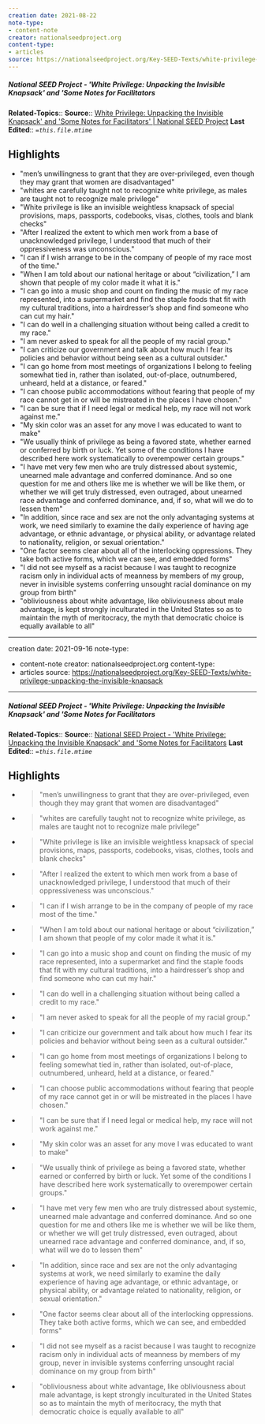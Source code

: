 ```yaml
---
creation date: 2021-08-22
note-type:
- content-note
creator: nationalseedproject.org
content-type: 
- articles
source: https://nationalseedproject.org/Key-SEED-Texts/white-privilege-unpacking-the-invisible-knapsack
---
```

##### National SEED Project - 'White Privilege: Unpacking the Invisible Knapsack' and 'Some Notes for Facilitators
**Related-Topics**:: 
**Source**:: [White Privilege: Unpacking the Invisible Knapsack' and 'Some Notes for Facilitators' | National SEED Project](https://nationalseedproject.org/Key-SEED-Texts/white-privilege-unpacking-the-invisible-knapsack)
**Last Edited**:: *`=this.file.mtime`*

## Highlights
- "men’s unwillingness to grant that they are over-privileged, even though they may grant that women are disadvantaged" 
- "whites are carefully taught not to recognize white privilege, as males are taught not to recognize male privilege" 
- "White privilege is like an invisible weightless knapsack of special provisions, maps, passports, codebooks, visas, clothes, tools and blank checks" 
- "After I realized the extent to which men work from a base of unacknowledged privilege, I understood that much of their oppressiveness was unconscious." 
- "I can if I wish arrange to be in the company of people of my race most of the time." 
- "When I am told about our national heritage or about “civilization,” I am shown that people of my color made it what it is." 
- "I can go into a music shop and count on finding the music of my race represented, into a supermarket and find the staple foods that fit with my cultural traditions, into a hairdresser’s shop and find someone who can cut my hair." 
- "I can do well in a challenging situation without being called a credit to my race." 
- "I am never asked to speak for all the people of my racial group." 
- "I can criticize our government and talk about how much I fear its policies and behavior without being seen as a cultural outsider." 
- "I can go home from most meetings of organizations I belong to feeling somewhat tied in, rather than isolated, out-of-place, outnumbered, unheard, held at a distance, or feared." 
- "I can choose public accommodations without fearing that people of my race cannot get in or will be mistreated in the places I have chosen." 
- "I can be sure that if I need legal or medical help, my race will not work against me." 
- "My skin color was an asset for any move I was educated to want to make" 
- "We usually think of privilege as being a favored state, whether earned or conferred by birth or luck. Yet some of the conditions I have described here work systematically to overempower certain groups." 
- "I have met very few men who are truly distressed about systemic, unearned male advantage and conferred dominance. And so one question for me and others like me is whether we will be like them, or whether we will get truly distressed, even outraged, about unearned race advantage and conferred dominance, and, if so, what will we do to lessen them" 
- "In addition, since race and sex are not the only advantaging systems at work, we need similarly to examine the daily experience of having age advantage, or ethnic advantage, or physical ability, or advantage related to nationality, religion, or sexual orientation." 
- "One factor seems clear about all of the interlocking oppressions. They take both active forms, which we can see, and embedded forms" 
- "I did not see myself as a racist because I was taught to recognize racism only in individual acts of meanness by members of my group, never in invisible systems conferring unsought racial dominance on my group from birth" 
- "obliviousness about white advantage, like obliviousness about male advantage, is kept strongly inculturated in the United States so as to maintain the myth of meritocracy, the myth that democratic choice is equally available to all" 
---
creation date: 2021-09-16
note-type:
- content-note
creator: nationalseedproject.org
content-type: 
- articles
source: https://nationalseedproject.org/Key-SEED-Texts/white-privilege-unpacking-the-invisible-knapsack
---
##### National SEED Project - 'White Privilege: Unpacking the Invisible Knapsack' and 'Some Notes for Facilitators
**Related-Topics**:: 
**Source**:: [National SEED Project - 'White Privilege: Unpacking the Invisible Knapsack' and 'Some Notes for Facilitators](https://nationalseedproject.org/Key-SEED-Texts/white-privilege-unpacking-the-invisible-knapsack)
**Last Edited**:: *`=this.file.mtime`*

## Highlights
- > "men’s unwillingness to grant that they are over-privileged, even though they may grant that women are disadvantaged" 
- > "whites are carefully taught not to recognize white privilege, as males are taught not to recognize male privilege" 
- > "White privilege is like an invisible weightless knapsack of special provisions, maps, passports, codebooks, visas, clothes, tools and blank checks" 
- > "After I realized the extent to which men work from a base of unacknowledged privilege, I understood that much of their oppressiveness was unconscious." 
- > "I can if I wish arrange to be in the company of people of my race most of the time." 
- > "When I am told about our national heritage or about “civilization,” I am shown that people of my color made it what it is." 
- > "I can go into a music shop and count on finding the music of my race represented, into a supermarket and find the staple foods that fit with my cultural traditions, into a hairdresser’s shop and find someone who can cut my hair." 
- > "I can do well in a challenging situation without being called a credit to my race." 
- > "I am never asked to speak for all the people of my racial group." 
- > "I can criticize our government and talk about how much I fear its policies and behavior without being seen as a cultural outsider." 
- > "I can go home from most meetings of organizations I belong to feeling somewhat tied in, rather than isolated, out-of-place, outnumbered, unheard, held at a distance, or feared." 
- > "I can choose public accommodations without fearing that people of my race cannot get in or will be mistreated in the places I have chosen." 
- > "I can be sure that if I need legal or medical help, my race will not work against me." 
- > "My skin color was an asset for any move I was educated to want to make" 
- > "We usually think of privilege as being a favored state, whether earned or conferred by birth or luck. Yet some of the conditions I have described here work systematically to overempower certain groups." 
- > "I have met very few men who are truly distressed about systemic, unearned male advantage and conferred dominance. And so one question for me and others like me is whether we will be like them, or whether we will get truly distressed, even outraged, about unearned race advantage and conferred dominance, and, if so, what will we do to lessen them" 
- > "In addition, since race and sex are not the only advantaging systems at work, we need similarly to examine the daily experience of having age advantage, or ethnic advantage, or physical ability, or advantage related to nationality, religion, or sexual orientation." 
- > "One factor seems clear about all of the interlocking oppressions. They take both active forms, which we can see, and embedded forms" 
- > "I did not see myself as a racist because I was taught to recognize racism only in individual acts of meanness by members of my group, never in invisible systems conferring unsought racial dominance on my group from birth" 
- > "obliviousness about white advantage, like obliviousness about male advantage, is kept strongly inculturated in the United States so as to maintain the myth of meritocracy, the myth that democratic choice is equally available to all" 
